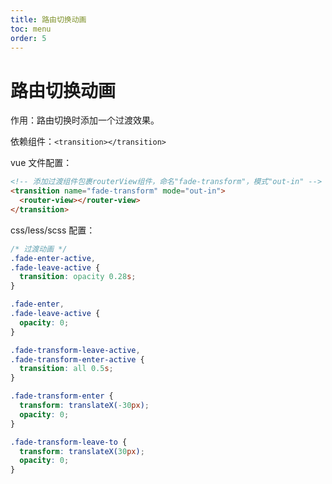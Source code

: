 ```yaml
---
title: 路由切换动画
toc: menu
order: 5
---
```


# 路由切换动画

作用：路由切换时添加一个过渡效果。

依赖组件：`<transition></transition>`

vue 文件配置：

```html
<!-- 添加过渡组件包裹routerView组件，命名"fade-transform"，模式"out-in" -->
<transition name="fade-transform" mode="out-in">
  <router-view></router-view>
</transition>
```

css/less/scss 配置：

```css
/* 过渡动画 */
.fade-enter-active,
.fade-leave-active {
  transition: opacity 0.28s;
}

.fade-enter,
.fade-leave-active {
  opacity: 0;
}

.fade-transform-leave-active,
.fade-transform-enter-active {
  transition: all 0.5s;
}

.fade-transform-enter {
  transform: translateX(-30px);
  opacity: 0;
}

.fade-transform-leave-to {
  transform: translateX(30px);
  opacity: 0;
}
```
